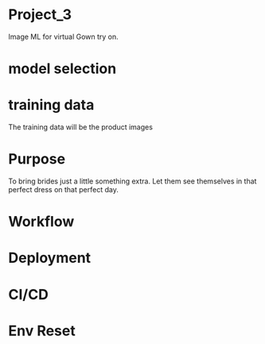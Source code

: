 # Project_3

Image ML for virtual Gown try on.

# model selection

# training data

The training data will be the product images

# Purpose

To bring brides just a little something extra. Let them see themselves in that perfect dress on that
perfect day.

# Workflow

# Deployment

# CI/CD

# Env Reset
